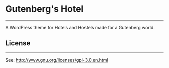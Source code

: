 # Gutenberg's Hotel
---
A WordPress theme for Hotels and Hostels made for a Gutenberg world.


## License
---
See: http://www.gnu.org/licenses/gpl-3.0.en.html
